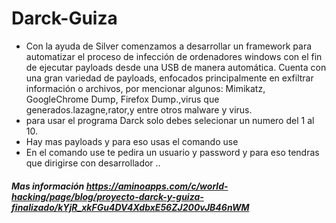 # Darck-Guiza

- Con la ayuda de Silver comenzamos a desarrollar un framework para automatizar el proceso de infección de ordenadores windows con el fin de ejecutar payloads desde una USB de manera automática. Cuenta con una gran variedad de payloads, enfocados principalmente en exfiltrar información o archivos, por mencionar algunos: Mimikatz, GoogleChrome Dump, Firefox Dump.,virus que generados.lazagne,rator,y entre otros malware y virus.
- para usar el programa Darck solo debes selecionar un numero del 1 al 10.
- Hay mas payloads y para eso usas el comando use
- En el comando use te pedira un usuario y password y para eso tendras que dirigirse con desarrollador ..

##### Mas información https://aminoapps.com/c/world-hacking/page/blog/proyecto-darck-y-guiza-finalizado/kYjR_xkFGu4DV4XdbxE56ZJ200vJB46nWM
